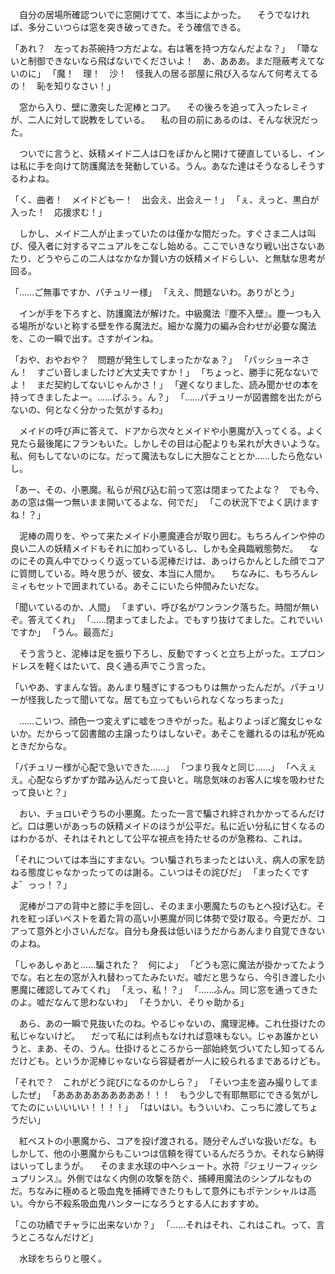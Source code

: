 　自分の居場所確認ついでに窓開けてて、本当によかった。
　そうでなければ、多分こいつらは窓を突き破ってきた。そう確信できる。

「あれ？　左ってお茶碗持つ方だよな。右は箸を持つ方なんだよな？」
「箒ないと制御できないなら飛ばないでくださいよ！　あ、あああ。まだ隠蔽考えてないのに」
「魔！　理！　沙！　怪我人の居る部屋に飛び入るなんて何考えてるの！　恥を知りなさい！」

　窓から入り、壁に激突した泥棒とコア。
　その後ろを追って入ったレミィが、二人に対して説教をしている。
　私の目の前にあるのは、そんな状況だった。

　ついでに言うと、妖精メイド二人は口をぽかんと開けて硬直しているし、インは私に手を向けて防護魔法を発動している。うん。あなた達はそうなるしそうするわよね。

「く、曲者！　メイドどもー！　出会え、出会えー！」
「ぇ、えっと、黒白が入った！　応援求む！」

　しかし、メイド二人が止まっていたのは僅かな間だった。すぐさま二人は叫び、侵入者に対するマニュアルをこなし始める。ここでいきなり戦い出さないあたり、どうやらこの二人はなかなか賢い方の妖精メイドらしい、と無駄な思考が回る。

「……ご無事ですか、パチュリー様」
「ええ、問題ないわ。ありがとう」

　インが手を下ろすと、防護魔法が解けた。中級魔法『塵不入壁』。塵一つも入る場所がないと称する壁を作る魔法だ。細かな魔力の編み合わせが必要な魔法を、この一瞬で出す。さすがインね。

「おや、おやおや？　問題が発生してしまったかなぁ？」
「パッショーネさん！　すごい音しましたけど大丈夫ですか！」
「ちょっと、勝手に死なないでよ！　まだ契約してないじゃんかさ！」
「遅くなりました、読み聞かせの本を持ってきましたよー。……げふぅ。ん？」
「……パチュリーが図書館を出たがらないの、何となく分かった気がするわ」

　メイドの呼び声に答えて、ドアから次々とメイドや小悪魔が入ってくる。よく見たら最後尾にフランもいた。しかしその目は心配よりも呆れが大きいような。私、何もしてないのにな。だって魔法もなしに大胆なこととか……したら危ないし。

「あー、その、小悪魔。私らが飛び込む前って窓は閉まってたよな？　でも今、あの窓は傷一つ無いまま開いてるよな、何でだ」
「この状況下でよく訊けますね！？」

　泥棒の周りを、やって来たメイド小悪魔連合が取り囲む。もちろんインや仲の良い二人の妖精メイドもそれに加わっているし、しかも全員臨戦態勢だ。
　なのにその真ん中でひっくり返っている泥棒だけは、あっけらかんとした顔でコアに質問している。時々思うが、彼女、本当に人間か。
　ちなみに、もちろんレミィもセットで囲まれている。あそこにいたら仲間みたいだな。

「聞いているのか、人間」
「まずい、呼び名がワンランク落ちた。時間が無いぞ。答えてくれ」
「……閉まってましたよ。でもすり抜けてました。これでいいですか」
「うん。最高だ」

　そう言うと、泥棒は足を振り下ろし、反動ですっくと立ち上がった。エプロンドレスを軽くはたいて、良く通る声でこう言った。

「いやあ、すまんな皆。あんまり騒ぎにするつもりは無かったんだが。パチュリーが怪我したって聞いてな。居ても立ってもいられなくなっちまった」

　……こいつ、顔色一つ変えずに嘘をつきやがった。私よりよっぽど魔女じゃないか。だからって図書館の主譲ったりはしないぞ。あそこを離れるのは私が死ぬときだからな。

「パチュリー様が心配で急いできた……」
「つまり我々と同じ……」
「へえぇえ。心配ならずかずか踏み込んだって良いと。喘息気味のお客人に埃を吸わせたって良いと？」

　おい、チョロいぞうちの小悪魔。たった一言で騙され絆されかかってるんだけど。口は悪いがあっちの妖精メイドのほうが公平だ。私に近い分私に甘くなるのはわかるが、それはそれとして公平な視点を持たせるのが急務ね、これは。

「それについては本当にすまない。つい騙されちまったとはいえ、病人の家を訪ねる態度じゃなかったってのは謝る。こいつはその詫びだ」
「まったくですよ゛っっ！？」

　泥棒がコアの背中と膝に手を回し、そのまま小悪魔たちのもとへ投げ込む。それを紅っぽいベストを着た背の高い小悪魔が同じ体勢で受け取る。今更だが、コアって意外と小さいんだな。自分も身長は低いほうだからあんまり自覚できないのよね。

「しゃあしゃあと……騙された？　何によ」
「どうも窓に魔法が掛かってたようでな。右と左の窓が入れ替わってたみたいだ。嘘だと思うなら、今引き渡した小悪魔に確認してみてくれ」
「えっ、私！？」
「……ふん。同じ窓を通ってきたのよ。嘘だなんて思わないわ」
「そうかい、そりゃ助かる」

　あら、あの一瞬で見抜いたのね。やるじゃないの、魔理泥棒。これ仕掛けたの私じゃないけど。
　だって私には利点もなければ意味もない。じゃあ誰かというと、まあ、その、うん。仕掛けるところから一部始終気づいてたし知ってるんだけども。というか泥棒じゃないなら容疑者が一人に絞られるまであるけども。

「それで？　これがどう詫びになるのかしら？」
「そいつ主を盗み撮りしてましたぜ」
「ああああああああああ！！！　もう少しで有耶無耶にできる気がしてたのにぃいいいい！！！！」
「はいはい。もういいわ、こっちに渡してちょうだい」

　紅ベストの小悪魔から、コアを投げ渡される。随分ぞんざいな扱いだな。もしかして、他の小悪魔からもこいつは信頼を得ているんだろうか。それなら納得はいってしまうが。
　そのまま水球の中へシュート。水符『ジェリーフィッシュプリンス』。外側ではなく内側の攻撃を防ぐ、捕縛用魔法のシンプルなものだ。ちなみに極めると吸血鬼を捕縛できたりもして意外にもポテンシャルは高い。今から不殺系吸血鬼ハンターになろうとする人におすすめ。

「この功績でチャラに出来ないか？」
「……それはそれ、これはこれ。って、言うところなんだけど」

　水球をちらりと覗く。


